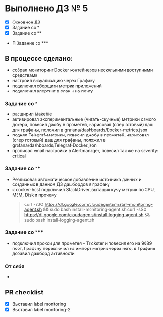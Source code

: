 # Выполнено ДЗ № 5
 - [X] Основное ДЗ
 - [X] Задание со *
 - [X] Задание со **
 - [] Задание со ***

## В процессе сделано:
  - собрал мониторинг Docker контейнеров несколькими доступными средствами
  - настроил визуализацию через Графану
  - подключил сборщики метрик приложений
  - подключил алертинг в слак и на почту

### Задание со *
- расширил Makefile
- активировал экспериментальные (читать-скучные) метрики самого докера, повесил джобу в прометей, нарисовал (спер готовый) даш для графаны, положил в grafana/dashboards/Docker-metrics.json
- поднял Telegraf-метрики, повесил джобу в прометей, нарисовал (спер готовый) даш для графаны, положил в grafana/dashboards/Telegraf-Docker.json
- прописал email настройки в Alertmanager, повесил так же на severity: critical

### Задание со **
  - Реализовал автоматическое добавление источника данных и созданных в данном ДЗ дашбордов в графану
  - к docker-host подключил StackDriver, вытащил кучу метрик по CPU, MEM, Disk и прочему
    > curl -sSO https://dl.google.com/cloudagents/install-monitoring-agent.sh && sudo bash install-monitoring-agent.sh
    > curl -sSO https://dl.google.com/cloudagents/install-logging-agent.sh && sudo bash install-logging-agent.sh

### Задание со ***
  - подключил прокси для прометея - Trickster и повесил его на 9089 порт, Графану переключил на импорт метрик через него, в Графане добавил дашборд активности

### От себя
  -

## PR checklist
  - [X] Выставил label monitoring
  - [X] Выставил label monitoring-2
